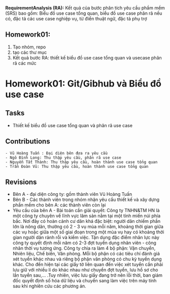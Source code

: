 **RequirementAnalysis (RA):** Kết quả của bước phân tích yêu cầu phầm mềm (SRS) bao gồm: Biểu đồ use case tổng quan, biểu đồ use case phân rã nếu có, đặc tả các use case nghiệp vụ, từ điển thuật ngữ, đặc tả phụ trợ

## Homework01:
1. Tạo nhóm, repo
2. tạo các thư mục
3. Kết quả bước RA: thiết kế biểu đồ use case tổng quan và usecase phân rã các mức

# Homework01: Git/Gibhub và Biểu đồ use case
## Tasks
 - Thiết kế biểu đồ use case tổng quan và phân rã use case
## Contributions
    - Vũ Hoàng Tuấn : Đại diện bên đưa ra yêu cầu
    - Ngô Đình Long: Thu thập yêu cầu, phân rã use case
    - Nguyễn Tất Thành: Thu thập yêu cầu, hoàn thành use case tổng quan
    - Trần Đoàn Vũ: Thu thập yêu cầu, hoàn thành use case tổng quan
## Revisions 
 - Bên A - đại diện công ty: gồm thành viên Vũ Hoàng Tuấn
 - Bên B - Các thành viên trong nhóm nhận yêu cầu thiết kế và xây dựng phần mềm cho bên A: các thành viên còn lại
 - Yêu cầu của bên A - Bài toán cần giải quyết: 
    Công ty TNHN&TM HN là một công ty chuyên về lĩnh vực lâm sản nằm tại một tỉnh miến núi phía bắc. Nơi đây có hoàn cảnh cư dân khá đặc biệt: người dân chiếm phần lớn là nông dân, thường có 2 - 3 vụ mùa mỗi năm, khoảng thời gian giữa các vụ hoặc giữa một số giai đoạn trong một mùa vụ hay có khoảng thời gian người dân rảnh rỗi và kiếm việc. Tận dụng đặc điểm nhân lực này công ty quyết định mỗi năm có 2-3 đợt tuyển dụng nhân viên - công nhân thời vụ tương ứng. 
    Công ty chia ra làm 4 bộ phận: Vận chuyển, Nhiên liệu, Chế biến, Văn phòng. Mỗi bộ phận có các tiêu chí đánh giá xét tuyển khác nhau và riêng bộ phận văn phòng có chu kỳ tuyển dụng khác. Cho đến hiện tại các giấy tờ liên quan đến việc xét tuyển cần phải lưu giữ với nhiều lí do khác nhau như chuyển đợt tuyển, lưu hồ sơ cho lần tuyển sau,... .Tuy nhiên, việc lưu giấy đang trở nên lỗi thời, ban giám đốc quyết định số hóa dữ liệu và chuyển sang làm việc trên máy tính sau khi nghiên cứu các phương án.
